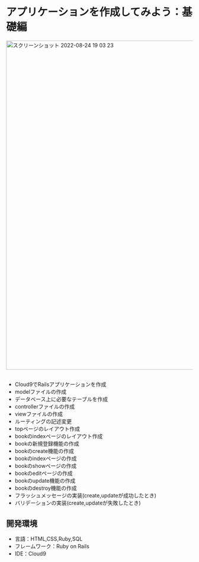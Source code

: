 # アプリケーションを作成してみよう：基礎編
<img width="888" alt="スクリーンショット 2022-08-24 19 03 23" src="https://user-images.githubusercontent.com/66726846/186391290-7fa89e64-ffad-4bcd-9855-d9d75c06a492.png">

## 
- Cloud9でRailsアプリケーションを作成
- modelファイルの作成
- データベース上に必要なテーブルを作成
- controllerファイルの作成
- viewファイルの作成
- ルーティングの記述変更
- topページのレイアウト作成
- bookのindexページのレイアウト作成
- bookの新規登録機能の作成
- bookのcreate機能の作成
- bookのindexページの作成
- bookのshowページの作成
- bookのeditページの作成
- bookのupdate機能の作成
- bookのdestroy機能の作成
- フラッシュメッセージの実装(create,updateが成功したとき)
- バリデーションの実装(create,updateが失敗したとき)

## 開発環境
- 言語：HTML,CSS,Ruby,SQL
- フレームワーク：Ruby on Rails
- IDE：Cloud9
